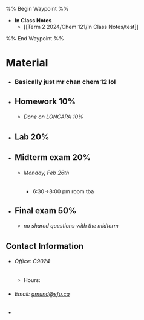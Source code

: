 %% Begin Waypoint %%
- **In Class Notes**
	- [[Term 2 2024/Chem 121/In Class Notes/test]]

%% End Waypoint %%

# Material
- ### Basically just mr chan chem 12 lol
- ## Homework 10%
	- ###### Done on LONCAPA 10%
- ## Lab 20%
- ## Midterm exam 20%
	- ###### Monday, Feb 26th
		- 6:30->8:00 pm room tba
- ## Final exam 50% 
	- ###### no shared questions with the midterm

## Contact Information
- ###### Office: C9024
	- Hours:
- ###### Email: gmund@sfu.ca
- 

